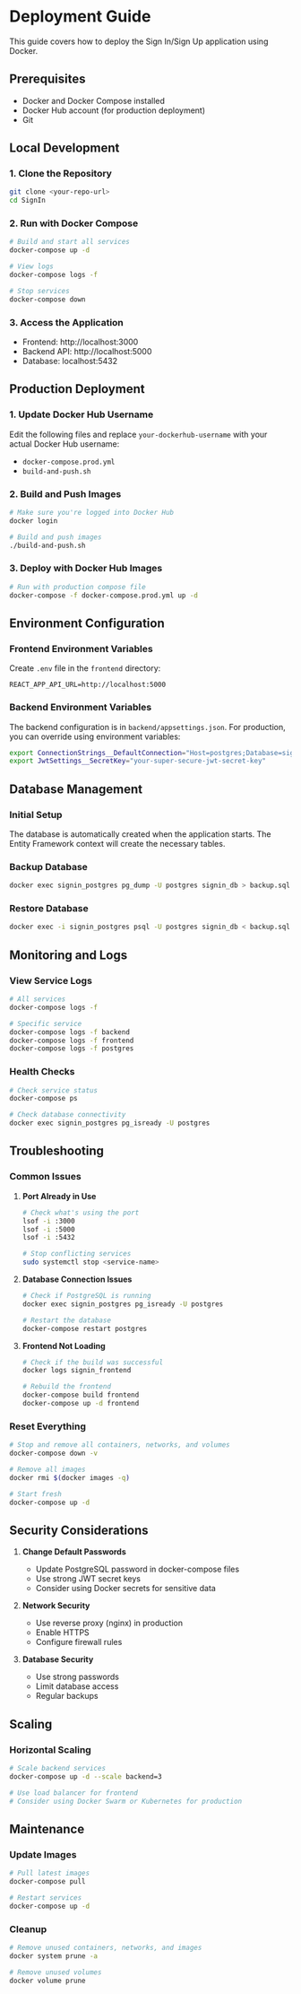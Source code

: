 # Deployment Guide

This guide covers how to deploy the Sign In/Sign Up application using Docker.

## Prerequisites

- Docker and Docker Compose installed
- Docker Hub account (for production deployment)
- Git

## Local Development

### 1. Clone the Repository
```bash
git clone <your-repo-url>
cd SignIn
```

### 2. Run with Docker Compose
```bash
# Build and start all services
docker-compose up -d

# View logs
docker-compose logs -f

# Stop services
docker-compose down
```

### 3. Access the Application
- Frontend: http://localhost:3000
- Backend API: http://localhost:5000
- Database: localhost:5432

## Production Deployment

### 1. Update Docker Hub Username
Edit the following files and replace `your-dockerhub-username` with your actual Docker Hub username:
- `docker-compose.prod.yml`
- `build-and-push.sh`

### 2. Build and Push Images
```bash
# Make sure you're logged into Docker Hub
docker login

# Build and push images
./build-and-push.sh
```

### 3. Deploy with Docker Hub Images
```bash
# Run with production compose file
docker-compose -f docker-compose.prod.yml up -d
```

## Environment Configuration

### Frontend Environment Variables
Create `.env` file in the `frontend` directory:
```env
REACT_APP_API_URL=http://localhost:5000
```

### Backend Environment Variables
The backend configuration is in `backend/appsettings.json`. For production, you can override using environment variables:
```bash
export ConnectionStrings__DefaultConnection="Host=postgres;Database=signin_db;Username=postgres;Password=your-secure-password"
export JwtSettings__SecretKey="your-super-secure-jwt-secret-key"
```

## Database Management

### Initial Setup
The database is automatically created when the application starts. The Entity Framework context will create the necessary tables.

### Backup Database
```bash
docker exec signin_postgres pg_dump -U postgres signin_db > backup.sql
```

### Restore Database
```bash
docker exec -i signin_postgres psql -U postgres signin_db < backup.sql
```

## Monitoring and Logs

### View Service Logs
```bash
# All services
docker-compose logs -f

# Specific service
docker-compose logs -f backend
docker-compose logs -f frontend
docker-compose logs -f postgres
```

### Health Checks
```bash
# Check service status
docker-compose ps

# Check database connectivity
docker exec signin_postgres pg_isready -U postgres
```

## Troubleshooting

### Common Issues

1. **Port Already in Use**
   ```bash
   # Check what's using the port
   lsof -i :3000
   lsof -i :5000
   lsof -i :5432
   
   # Stop conflicting services
   sudo systemctl stop <service-name>
   ```

2. **Database Connection Issues**
   ```bash
   # Check if PostgreSQL is running
   docker exec signin_postgres pg_isready -U postgres
   
   # Restart the database
   docker-compose restart postgres
   ```

3. **Frontend Not Loading**
   ```bash
   # Check if the build was successful
   docker logs signin_frontend
   
   # Rebuild the frontend
   docker-compose build frontend
   docker-compose up -d frontend
   ```

### Reset Everything
```bash
# Stop and remove all containers, networks, and volumes
docker-compose down -v

# Remove all images
docker rmi $(docker images -q)

# Start fresh
docker-compose up -d
```

## Security Considerations

1. **Change Default Passwords**
   - Update PostgreSQL password in docker-compose files
   - Use strong JWT secret keys
   - Consider using Docker secrets for sensitive data

2. **Network Security**
   - Use reverse proxy (nginx) in production
   - Enable HTTPS
   - Configure firewall rules

3. **Database Security**
   - Use strong passwords
   - Limit database access
   - Regular backups

## Scaling

### Horizontal Scaling
```bash
# Scale backend services
docker-compose up -d --scale backend=3

# Use load balancer for frontend
# Consider using Docker Swarm or Kubernetes for production
```

## Maintenance

### Update Images
```bash
# Pull latest images
docker-compose pull

# Restart services
docker-compose up -d
```

### Cleanup
```bash
# Remove unused containers, networks, and images
docker system prune -a

# Remove unused volumes
docker volume prune
``` 